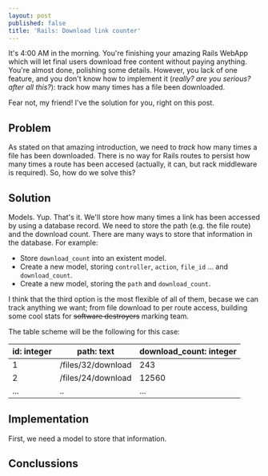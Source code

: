 ```yaml
---
layout: post
published: false
title: 'Rails: Download link counter'
---
```

It's 4:00 AM in the morning. You're finishing your amazing Rails WebApp which will let final users download free content without paying anything. You're almost done, polishing some details. However, you lack of one feature, and you don't know how to implement it (*really? are you serious? after all this?*): track how many times has a file been downloaded.

Fear not, my friend! I've the solution for you, right on this post.

## Problem

As stated on that amazing introduction, we need to *track* how many times a file has been downloaded. There is no way for Rails routes to persist how many times a route has been accesed (actually, it can, but rack middleware is required). So, how do we solve this?

## Solution

Models. Yup. That's it. We'll store how many times a link has been accessed by using a database record. We need to store the path (e.g. the file route) and the download count. There are many ways to store that information in the database. For example:

- Store `download_count` into an existent model.
- Create a new model, storing `controller`, `action`, `file_id` ... and `download_count`.
- Create a new model, storing the `path` and `download_count`.

I think that the third option is the most flexible of all of them, becase we can track anything we want; from file download to per route access, building some cool stats for ~~software destroyers~~ marking team.

The table scheme will be the following for this case:

| id: integer  | path: text               | download_count: integer |
| --- | ------------------ | -------------- |
|   1 | /files/32/download |            243 |
|   2 | /files/24/download |          12560 |
| ... | ..                 |            ... |



## Implementation

First, we need a model to store that information.

## Conclussions

